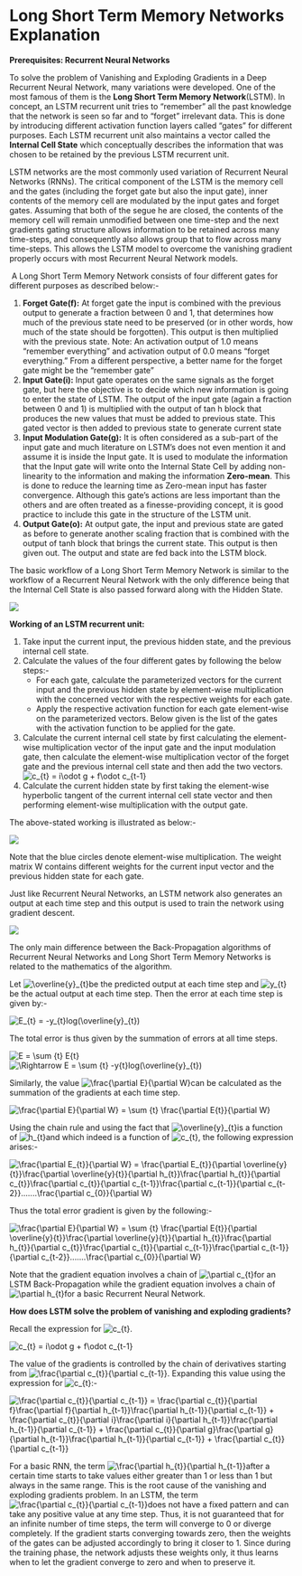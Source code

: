 ﻿# Long Short Term Memory Networks Explanation

**Prerequisites: Recurrent Neural Networks**

To solve the problem of Vanishing and Exploding Gradients in a Deep Recurrent Neural Network, many variations were developed. One of the most famous of them is the **Long Short Term Memory Network**(LSTM). In concept, an LSTM recurrent unit tries to “remember” all the past knowledge that the network is seen so far and to “forget” irrelevant data. This is done by introducing different activation function layers called “gates” for different purposes. Each LSTM recurrent unit also maintains a vector called the **Internal Cell State** which conceptually describes the information that was chosen to be retained by the previous LSTM recurrent unit.

LSTM networks are the most commonly used variation of Recurrent Neural Networks (RNNs). The critical component of the LSTM is the memory cell and the gates (including the forget gate but also the input gate), inner contents of the memory cell are modulated by the input gates and forget gates. Assuming that both of the segue he are closed, the contents of the memory cell will remain unmodified between one time-step and the next gradients gating structure allows information to be retained across many time-steps, and consequently also allows group that to flow across many time-steps. This allows the LSTM model to overcome the vanishing gradient properly occurs with most Recurrent Neural Network models.

 A Long Short Term Memory Network consists of four different gates for different purposes as described below:- 

1.  **Forget Gate(f):** At forget gate the input is combined with the previous output to generate a fraction between 0 and 1, that determines how much of the previous state need to be preserved (or in other words, how much of the state should be forgotten). This output is then multiplied with the previous state. Note: An activation output of 1.0 means “remember everything” and activation output of 0.0 means “forget everything.” From a different perspective, a better name for the forget gate might be the “remember gate”
2.  **Input Gate(i):** Input gate operates on the same signals as the forget gate, but here the objective is to decide which new information is going to enter the state of LSTM. The output of the input gate (again a fraction between 0 and 1) is multiplied with the output of tan h block that produces the new values that must be added to previous state. This gated vector is then added to previous state to generate current state
3.  **Input Modulation Gate(g):** It is often considered as a sub-part of the input gate and much literature on LSTM’s does not even mention it and assume it is inside the Input gate. It is used to modulate the information that the Input gate will write onto the Internal State Cell by adding non-linearity to the information and making the information **Zero-mean**. This is done to reduce the learning time as Zero-mean input has faster convergence. Although this gate’s actions are less important than the others and are often treated as a finesse-providing concept, it is good practice to include this gate in the structure of the LSTM unit.
4.  **Output Gate(o):** At output gate, the input and previous state are gated as before to generate another scaling fraction that is combined with the output of tanh block that brings the current state. This output is then given out. The output and state are fed back into the LSTM block.

The basic workflow of a Long Short Term Memory Network is similar to the workflow of a Recurrent Neural Network with the only difference being that the Internal Cell State is also passed forward along with the Hidden State. 

![](https://media.geeksforgeeks.org/wp-content/uploads/20190702161054/unrolled2.png)

**Working of an LSTM recurrent unit:**  

1.  Take input the current input, the previous hidden state, and the previous internal cell state.
2.  Calculate the values of the four different gates by following the below steps:-
    *   For each gate, calculate the parameterized vectors for the current input and the previous hidden state by element-wise multiplication with the concerned vector with the respective weights for each gate.
    *   Apply the respective activation function for each gate element-wise on the parameterized vectors. Below given is the list of the gates with the activation function to be applied for the gate.
3.  Calculate the current internal cell state by first calculating the element-wise multiplication vector of the input gate and the input modulation gate, then calculate the element-wise multiplication vector of the forget gate and the previous internal cell state and then add the two vectors.   
    ![c_{t} = i\odot g + f\odot c_{t-1}](https://www.geeksforgeeks.org/wp-content/ql-cache/quicklatex.com-98047cd905c37471c660bc681ba0cb4a_l3.png "Rendered by QuickLaTeX.com")
4.  Calculate the current hidden state by first taking the element-wise hyperbolic tangent of the current internal cell state vector and then performing element-wise multiplication with the output gate.

The above-stated working is illustrated as below:-  

![](https://media.geeksforgeeks.org/wp-content/uploads/20190702161123/working3.png)

Note that the blue circles denote element-wise multiplication. The weight matrix W contains different weights for the current input vector and the previous hidden state for each gate. 

Just like Recurrent Neural Networks, an LSTM network also generates an output at each time step and this output is used to train the network using gradient descent. 

![](https://media.geeksforgeeks.org/wp-content/uploads/20190702161217/yt2.png)

The only main difference between the Back-Propagation algorithms of Recurrent Neural Networks and Long Short Term Memory Networks is related to the mathematics of the algorithm. 

Let ![\overline{y}_{t}     ](https://www.geeksforgeeks.org/wp-content/ql-cache/quicklatex.com-3c4718722dd3e81b15a1f1f92afccbd7_l3.png "Rendered by QuickLaTeX.com")be the predicted output at each time step and ![y_{t}     ](https://www.geeksforgeeks.org/wp-content/ql-cache/quicklatex.com-3592a53d1c72803f61c760eebd434ed7_l3.png "Rendered by QuickLaTeX.com")be the actual output at each time step. Then the error at each time step is given by:- 

![E_{t} = -y_{t}log(\overline{y}_{t})     ](https://www.geeksforgeeks.org/wp-content/ql-cache/quicklatex.com-e6cf536bbecb7e2efff745a460664b3a_l3.png "Rendered by QuickLaTeX.com")

The total error is thus given by the summation of errors at all time steps. 

![E = \sum _{t} E_{t}     ](https://www.geeksforgeeks.org/wp-content/ql-cache/quicklatex.com-b2d46541914d12d35293a0d2278da7f2_l3.png "Rendered by QuickLaTeX.com")  
![\Rightarrow E = \sum _{t} -y_{t}log(\overline{y}_{t})     ](https://www.geeksforgeeks.org/wp-content/ql-cache/quicklatex.com-9e0adfb29a28ffbb8e8e8e444ecda114_l3.png "Rendered by QuickLaTeX.com")

Similarly, the value ![\frac{\partial E}{\partial W}     ](https://www.geeksforgeeks.org/wp-content/ql-cache/quicklatex.com-8fdfb69f0343924e0b58b69cda2bcf8e_l3.png "Rendered by QuickLaTeX.com")can be calculated as the summation of the gradients at each time step. 

![\frac{\partial E}{\partial W} = \sum _{t} \frac{\partial E_{t}}{\partial W}     ](https://www.geeksforgeeks.org/wp-content/ql-cache/quicklatex.com-c0e64b7f460b94519310fcb103f39a57_l3.png "Rendered by QuickLaTeX.com")

Using the chain rule and using the fact that ![\overline{y}_{t}     ](https://www.geeksforgeeks.org/wp-content/ql-cache/quicklatex.com-3c4718722dd3e81b15a1f1f92afccbd7_l3.png "Rendered by QuickLaTeX.com")is a function of ![h_{t}     ](https://www.geeksforgeeks.org/wp-content/ql-cache/quicklatex.com-f562bc7b877c039d26ff10a5aa1f2831_l3.png "Rendered by QuickLaTeX.com")and which indeed is a function of ![c_{t}     ](https://www.geeksforgeeks.org/wp-content/ql-cache/quicklatex.com-83eb0483bfc219383ca1be7db3a813a3_l3.png "Rendered by QuickLaTeX.com"), the following expression arises:- 

![\frac{\partial E_{t}}{\partial W} = \frac{\partial E_{t}}{\partial \overline{y}_{t}}\frac{\partial \overline{y}_{t}}{\partial h_{t}}\frac{\partial h_{t}}{\partial c_{t}}\frac{\partial c_{t}}{\partial c_{t-1}}\frac{\partial c_{t-1}}{\partial c_{t-2}}.......\frac{\partial c_{0}}{\partial W}     ](https://www.geeksforgeeks.org/wp-content/ql-cache/quicklatex.com-f409e50fc00a9d709686badc9a6072df_l3.png "Rendered by QuickLaTeX.com")

Thus the total error gradient is given by the following:- 

![\frac{\partial E}{\partial W} = \sum _{t} \frac{\partial E_{t}}{\partial \overline{y}_{t}}\frac{\partial \overline{y}_{t}}{\partial h_{t}}\frac{\partial h_{t}}{\partial c_{t}}\frac{\partial c_{t}}{\partial c_{t-1}}\frac{\partial c_{t-1}}{\partial c_{t-2}}.......\frac{\partial c_{0}}{\partial W}     ](https://www.geeksforgeeks.org/wp-content/ql-cache/quicklatex.com-2b1f4d2ca03cff6d9a81aaed3ff9e6c4_l3.png "Rendered by QuickLaTeX.com")

Note that the gradient equation involves a chain of ![\partial c_{t}     ](https://www.geeksforgeeks.org/wp-content/ql-cache/quicklatex.com-818bd9eae8f61cb001aab3eaff61c09a_l3.png "Rendered by QuickLaTeX.com")for an LSTM Back-Propagation while the gradient equation involves a chain of ![\partial h_{t}     ](https://www.geeksforgeeks.org/wp-content/ql-cache/quicklatex.com-58a05930299afed7a06c806d159510bf_l3.png "Rendered by QuickLaTeX.com")for a basic Recurrent Neural Network. 

**How does LSTM solve the problem of vanishing and exploding gradients?**

Recall the expression for ![c_{t}     ](https://www.geeksforgeeks.org/wp-content/ql-cache/quicklatex.com-83eb0483bfc219383ca1be7db3a813a3_l3.png "Rendered by QuickLaTeX.com"). 

![c_{t} = i\odot g + f\odot c_{t-1}     ](https://www.geeksforgeeks.org/wp-content/ql-cache/quicklatex.com-0bae30fadc8dd976087fe812763a738c_l3.png "Rendered by QuickLaTeX.com")

The value of the gradients is controlled by the chain of derivatives starting from ![\frac{\partial c_{t}}{\partial c_{t-1}}     ](https://www.geeksforgeeks.org/wp-content/ql-cache/quicklatex.com-e3d5cee87f7124d76f2633ba67ca32a9_l3.png "Rendered by QuickLaTeX.com"). Expanding this value using the expression for ![c_{t}     ](https://www.geeksforgeeks.org/wp-content/ql-cache/quicklatex.com-83eb0483bfc219383ca1be7db3a813a3_l3.png "Rendered by QuickLaTeX.com"):- 

![\frac{\partial c_{t}}{\partial c_{t-1}} = \frac{\partial c_{t}}{\partial f}\frac{\partial f}{\partial h_{t-1}}\frac{\partial h_{t-1}}{\partial c_{t-1}} + \frac{\partial c_{t}}{\partial i}\frac{\partial i}{\partial h_{t-1}}\frac{\partial h_{t-1}}{\partial c_{t-1}} + \frac{\partial c_{t}}{\partial g}\frac{\partial g}{\partial h_{t-1}}\frac{\partial h_{t-1}}{\partial c_{t-1}} + \frac{\partial c_{t}}{\partial c_{t-1}}     ](https://www.geeksforgeeks.org/wp-content/ql-cache/quicklatex.com-886c109f36364df05f8794dffb234f2d_l3.png "Rendered by QuickLaTeX.com")

For a basic RNN, the term ![\frac{\partial h_{t}}{\partial h_{t-1}}     ](https://www.geeksforgeeks.org/wp-content/ql-cache/quicklatex.com-95f515311206ea9a890d4f81729b1366_l3.png "Rendered by QuickLaTeX.com")after a certain time starts to take values either greater than 1 or less than 1 but always in the same range. This is the root cause of the vanishing and exploding gradients problem. In an LSTM, the term ![\frac{\partial c_{t}}{\partial c_{t-1}}     ](https://www.geeksforgeeks.org/wp-content/ql-cache/quicklatex.com-e3d5cee87f7124d76f2633ba67ca32a9_l3.png "Rendered by QuickLaTeX.com")does not have a fixed pattern and can take any positive value at any time step. Thus, it is not guaranteed that for an infinite number of time steps, the term will converge to 0 or diverge completely. If the gradient starts converging towards zero, then the weights of the gates can be adjusted accordingly to bring it closer to 1. Since during the training phase, the network adjusts these weights only, it thus learns when to let the gradient converge to zero and when to preserve it.
